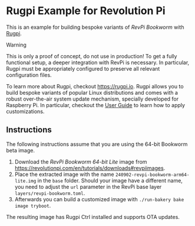 # Rugpi Example for Revolution Pi

This is an example for building bespoke variants of *RevPi Bookworm* with [Rugpi](https://rugpi.io).

> [!WARNING]  
> This is only a proof of concept, do not use in production! To get a fully functional setup, a deeper integration with RevPi is necessary. In particular, Rugpi must be appropriately configured to preserve all relevant configuration files.

To learn more about Rugpi, checkout <https://rugpi.io>. Rugpi allows you to build bespoke variants of popular Linux distributions and comes with a robust over-the-air system update mechanism, specially developed for Raspberry Pi. In particular, checkout the [User Guide](https://oss.silitics.com/rugpi/docs/guide/) to learn how to apply customizations.


## Instructions

The following instructions assume that you are using the 64-bit Bookworm beta image.

1. Download the *RevPi Bookworm 64-bit Lite* image from <https://revolutionpi.com/en/tutorials/downloads#revpiimages>.
2. Place the extracted image with the name `240902-revpi-bookworm-arm64-lite.img` in the `base` folder. Should your image have a different name, you need to adjust the `url` parameter in the RevPi base layer `layers/revpi-bookworm.toml`.
3. Afterwards you can build a customized image with `./run-bakery bake image tryboot`.

The resulting image has Rugpi Ctrl installed and supports OTA updates.

